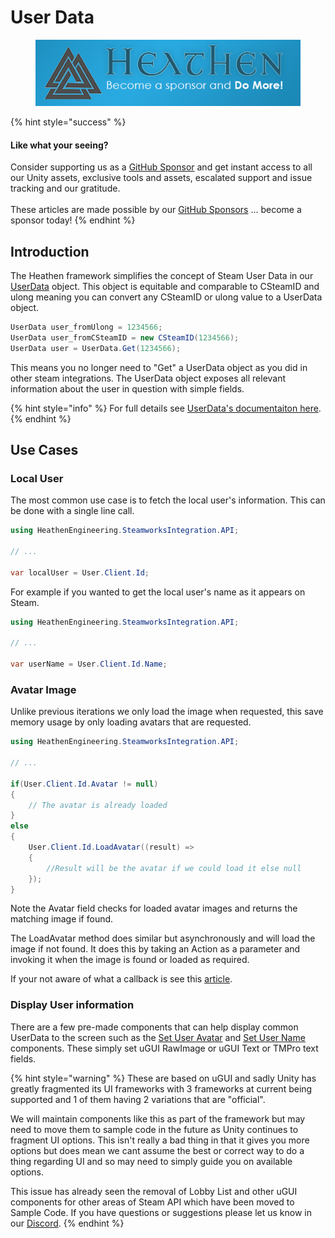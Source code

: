 # User Data

<figure><img src="../../../../../.gitbook/assets/512x128 Sponsor Banner.png" alt="Become a sponsor and Do More"><figcaption></figcaption></figure>

{% hint style="success" %}
#### Like what your seeing?

Consider supporting us as a [GitHub Sponsor](../../../../../) and get instant access to all our Unity assets, exclusive tools and assets, escalated support and issue tracking and our gratitude.\
\
These articles are made possible by our [GitHub Sponsors](https://github.com/sponsors/heathen-engineering) ... become a sponsor today!
{% endhint %}

## Introduction

The Heathen framework simplifies the concept of Steam User Data in our [UserData](../../../data-layer/user-data.md) object. This object is equitable and comparable to CSteamID and ulong meaning you can convert any CSteamID or ulong value to a UserData object.

```csharp
UserData user_fromUlong = 1234566;
UserData user_fromCSteamID = new CSteamID(1234566);
UserData user = UserData.Get(1234566);
```

This means you no longer need to "Get" a UserData object as you did in other steam integrations. The UserData object exposes all relevant information about the user in question with simple fields.&#x20;

{% hint style="info" %}
For full details see [UserData's documentaiton here](../../../data-layer/user-data.md).
{% endhint %}

## Use Cases

### Local User

The most common use case is to fetch the local user's information. This can be done with a single line call.

```csharp
using HeathenEngineering.SteamworksIntegration.API;

// ...

var localUser = User.Client.Id;
```

For example if you wanted to get the local user's name as it appears on Steam.

```csharp
using HeathenEngineering.SteamworksIntegration.API;

// ...

var userName = User.Client.Id.Name;
```

### Avatar Image

Unlike previous iterations we only load the image when requested, this save memory usage by only loading avatars that are requested.

```csharp
using HeathenEngineering.SteamworksIntegration.API;

// ...

if(User.Client.Id.Avatar != null)
{    
    // The avatar is already loaded
}
else
{
    User.Client.Id.LoadAvatar((result) => 
    {
        //Result will be the avatar if we could load it else null
    });
}
```

Note the Avatar field checks for loaded avatar images and returns the matching image if found.

The LoadAvatar method does similar but asynchronously and will load the image if not found. It does this by taking an Action as a parameter and invoking it when the image is found or loaded as required.

If your not aware of what a callback is see this [article](../../../../../company/concepts/development/lambda-expressions.md#callbacks).

### Display User information

There are a few pre-made components that can help display common UserData to the screen such as the [Set User Avatar](../../components/set-user-avatar.md) and [Set User Name](../../components/set-user-name.md) components. These simply set uGUI RawImage or uGUI Text or TMPro text fields.&#x20;

{% hint style="warning" %}
These are based on uGUI and sadly Unity has greatly fragmented its UI frameworks with 3 frameworks at current being supported and 1 of them having 2 variations that are "official".



We will maintain components like this as part of the framework but may need to move them to sample code in the future as Unity continues to fragment UI options. This isn't really a bad thing in that it gives you more options but does mean we cant assume the best or correct way to do a thing regarding UI and so may need to simply guide you on available options.



This issue has already seen the removal of Lobby List and other uGUI components for other areas of Steam API which have been moved to Sample Code. If you have questions or suggestions please let us know in our [Discord](https://discord.gg/6X3xrRc).
{% endhint %}
